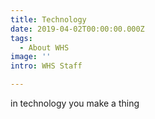 ```yaml
---
title: Technology
date: 2019-04-02T00:00:00.000Z
tags:
  - About WHS
image: ''
intro: WHS Staff

---
```

in technology you make a thing